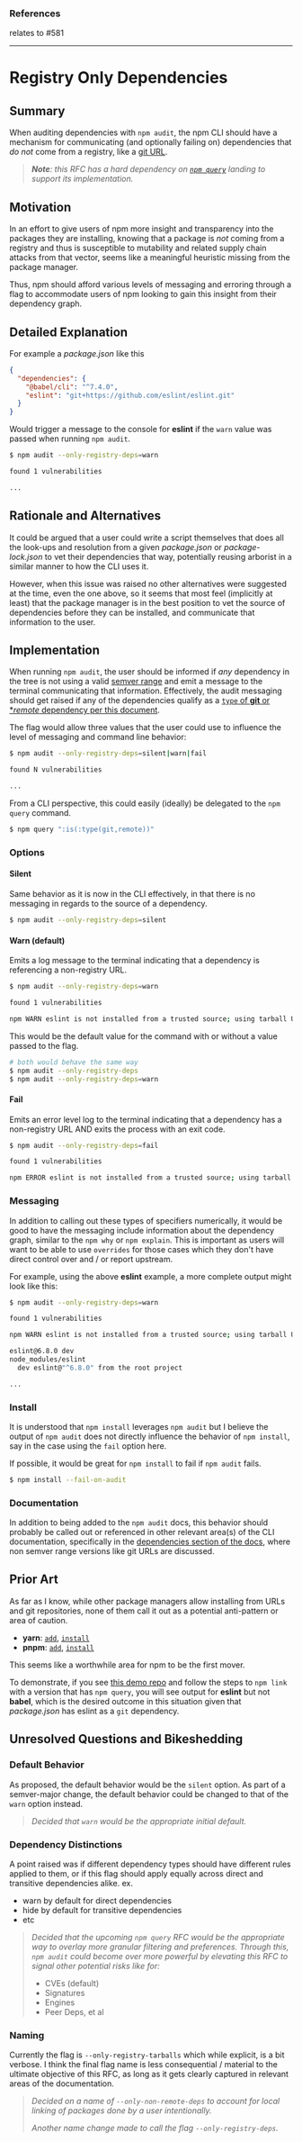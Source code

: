 ### References
relates to #581

----

# Registry Only Dependencies

## Summary

When auditing dependencies with `npm audit`, the npm CLI should have a mechanism for communicating (and optionally failing on) dependencies that _do not_ come from a registry, like a [git URL](https://docs.npmjs.com/cli/v7/configuring-npm/package-json#git-urls-as-dependencies).

> _**Note**: this RFC has a hard dependency on [`npm query`](https://github.com/npm/cli/pull/5000) landing to support its implementation._

## Motivation

In an effort to give users of npm more insight and transparency into the packages they are installing, knowing that a package is _not_ coming from a registry and thus is susceptible to mutability and related supply chain attacks from that vector, seems like a meaningful heuristic missing from the package manager.

Thus, npm should afford various levels of messaging and erroring through a flag to accommodate users of npm looking to gain this insight from their dependency graph.

## Detailed Explanation

For example a _package.json_ like this
```json
{
  "dependencies": {
    "@babel/cli": "^7.4.0",
    "eslint": "git+https://github.com/eslint/eslint.git"
  }
}
```

Would trigger a message to the console for **eslint** if the `warn` value was passed when running `npm audit`.

```sh
$ npm audit --only-registry-deps=warn

found 1 vulnerabilities

...
```

## Rationale and Alternatives

It could be argued that a user could write a script themselves that does all the look-ups and resolution from a given _package.json_ or _package-lock.json_ to vet their dependencies that way, potentially reusing arborist in a similar manner to how the CLI uses it.

However, when this issue was raised no other alternatives were suggested at the time, even the one above, so it seems that most feel (implicitly at least) that the package manager is in the best position to vet the source of dependencies before they can be installed, and communicate that information to the user.

## Implementation

When running `npm audit`, the user should be informed if _any_ dependency in the tree is not using a valid [semver range](https://docs.npmjs.com/cli/v7/configuring-npm/package-json#dependencies) and emit a message to the terminal communicating that information.  Effectively, the audit messaging should get raised if any of the dependencies qualify as a [`type` of **git** or **remote* dependency per this document](https://github.com/npm/npm-package-arg#result-object).

The flag would allow three values that the user could use to influence the level of messaging and command line behavior:
```sh
$ npm audit --only-registry-deps=silent|warn|fail

found N vulnerabilities

...
```

From a CLI perspective, this could easily (ideally) be delegated to the `npm query` command.
```sh
$ npm query ":is(:type(git,remote))"
```

### Options

#### Silent
Same behavior as it is now in the CLI effectively, in that there is no messaging in regards to the source of a dependency.

```sh
$ npm audit --only-registry-deps=silent
```

#### Warn (default)
Emits a log message to the terminal indicating that a dependency is referencing a non-registry URL.  
```sh
$ npm audit --only-registry-deps=warn

found 1 vulnerabilities

npm WARN eslint is not installed from a trusted source; using tarball URL <URL>.  Please read more about our guidelines at https://docs.npmjs.com/cli/....
```

This would be the default value for the command with or without a value passed to the flag.
```sh
# both would behave the same way
$ npm audit --only-registry-deps
$ npm audit --only-registry-deps=warn
```

#### Fail
Emits an error level log to the terminal indicating that a dependency has a non-registry URL AND exits the process with an exit code.

```sh
$ npm audit --only-registry-deps=fail

found 1 vulnerabilities

npm ERROR eslint is not installed from a trusted source; using tarball URL <URL>.  Please read more about our guidelines at https://docs.npmjs.com/cli/....
```

### Messaging

In addition to calling out these types of specifiers numerically, it would be good to have the messaging include information about the dependency graph, similar to the `npm why` or `npm explain`.  This is important as users will want to be able to use `overrides` for those cases which they don't have direct control over and / or report upstream.

For example, using the above **eslint** example, a more complete output might look like this:
```sh
$ npm audit --only-registry-deps=warn

found 1 vulnerabilities

npm WARN eslint is not installed from a trusted source; using tarball URL <URL>.  Please read more about our guidelines at https://docs.npmjs.com/cli/....

eslint@6.8.0 dev
node_modules/eslint
  dev eslint@"^6.8.0" from the root project

...
```

### Install
It is understood that `npm install` leverages `npm audit` but I believe the output of `npm audit` does not directly influence the behavior of `npm install`, say in the case using the `fail` option here.

If possible, it would be great for `npm install` to fail if `npm audit` fails.
```sh
$ npm install --fail-on-audit
```

### Documentation
In addition to being added to the `npm audit` docs, this behavior should probably be called out or referenced in other relevant area(s) of the CLI documentation, specifically in the [dependencies section of the docs](https://docs.npmjs.com/cli/v7/configuring-npm/package-json#git-urls-as-dependencies), where non semver range versions like git URLs are discussed.

## Prior Art

As far as I know, while other package managers allow installing from URLs and git repositories, none of them call it out as a potential anti-pattern or area of caution.
- **yarn**: [`add`](https://classic.yarnpkg.com/en/docs/cli/add#toc-adding-dependencies), [`install`](https://yarnpkg.com/cli/install)
- **pnpm**: [`add`](https://pnpm.io/cli/add#install-from-git-repository), [`install`](https://pnpm.io/cli/install)

This seems like a worthwhile area for npm to be the first mover.

To demonstrate, if you see [this demo repo](https://github.com/thescientist13/npm-query-registry-only-deps-rfc-demo) and follow the steps to `npm link` with a version that has `npm query`, you will see output for **eslint** but not **babel**, which is the desired outcome in this situation given that _package.json_ has eslint as a `git` dependency.

## Unresolved Questions and Bikeshedding

### Default Behavior
As proposed, the default behavior would be the `silent` option.  As part of a semver-major change, the default behavior could be changed to that of the `warn` option instead.

> _Decided that `warn` would be the appropriate initial default._

### Dependency Distinctions
A point raised was if different dependency types should have different rules applied to them, or if this flag should apply equally across direct and transitive dependencies alike.  ex.
- warn by default for direct dependencies
- hide by default for transitive dependencies
- etc

> _Decided that the upcoming `npm query` RFC would be the appropriate way to overlay more granular filtering and preferences.  Through this, `npm audit` could become over more powerful by elevating this RFC to signal other potential risks like for:_
>  - CVEs (default)
>  - Signatures
>  - Engines
>  - Peer Deps, et al

### Naming
Currently the flag is `--only-registry-tarballs` which while explicit, is a bit verbose.  I think the final flag name is less consequential / material to the ultimate objective of this RFC, as long as it gets clearly captured in relevant areas of the documentation.

> _Decided on a name of `--only-non-remote-deps` to account for local linking of packages done by a user intentionally._
>
> _Another name change made to call the flag `--only-registry-deps`._